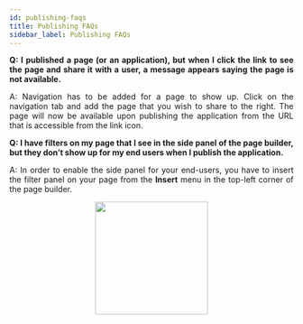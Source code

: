 ```yaml
---
id: publishing-faqs
title: Publishing FAQs
sidebar_label: Publishing FAQs
---
```


<div style="text-align: justify">


**Q: I published a page (or an application), but when I click the link to see the page and share it with a user, a message appears saying the page is not available.**

A: Navigation has to be added for a page to show up. Click on the navigation tab and add the page that you wish to share to the right. The page will now be available upon publishing the application from the URL that is accessible from the link icon.
    
**Q: I have filters on my page that I see in the side panel of the page builder, but they don’t show up for my end users when I publish the application.**

A: In order to enable the side panel for your end-users, you have to insert the filter panel on your page from the **Insert** menu in the top-left corner of the page builder.

 <img src="https://s3.amazonaws.com/partners-staging.qrvey.com/FAQ/faq_pub_apps.png" style="margin:auto; display:block;" width="200" />

